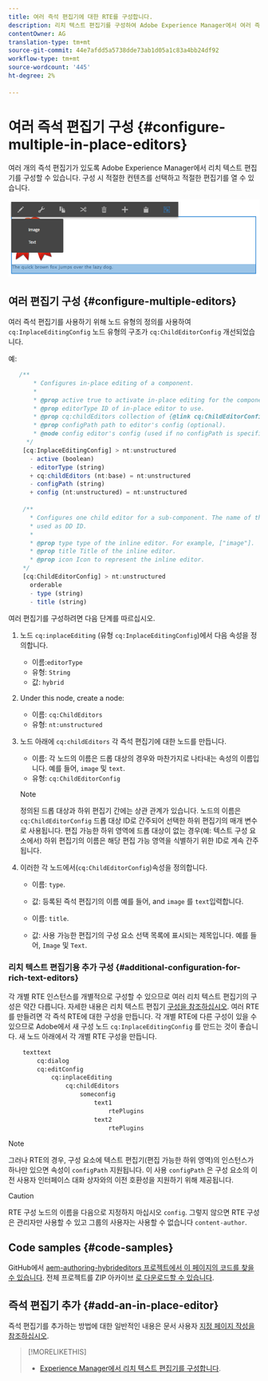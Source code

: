 ```yaml
---
title: 여러 즉석 편집기에 대한 RTE를 구성합니다.
description: 리치 텍스트 편집기를 구성하여 Adobe Experience Manager에서 여러 즉석 편집기를 만들 수 있습니다.
contentOwner: AG
translation-type: tm+mt
source-git-commit: 44e7afdd5a5738dde73ab1d05a1c83a4bb24df92
workflow-type: tm+mt
source-wordcount: '445'
ht-degree: 2%

---
```



# 여러 즉석 편집기 구성 {#configure-multiple-in-place-editors}

여러 개의 즉석 편집기가 있도록 Adobe Experience Manager에서 리치 텍스트 편집기를 구성할 수 있습니다. 구성 시 적절한 컨텐츠를 선택하고 적절한 편집기를 열 수 있습니다.

![특정 즉석 편집기](assets/rte-inplace-editor.png)

## 여러 편집기 구성 {#configure-multiple-editors}

여러 즉석 편집기를 사용하기 위해 노드 유형의 정의를 사용하여 `cq:InplaceEditingConfig` 노드 유형의 구조가 `cq:ChildEditorConfig` 개선되었습니다.

예:

```js
   /**
       * Configures in-place editing of a component.
       *
       * @prop active true to activate in-place editing for the component.
       * @prop editorType ID of in-place editor to use.
       * @prop cq:childEditors collection of {@link cq:ChildEditorConfig} nodes.
       * @prop configPath path to editor's config (optional).
       * @node config editor's config (used if no configPath is specified; optional).
     */
    [cq:InplaceEditingConfig] > nt:unstructured
      - active (boolean)
      - editorType (string)
      + cq:childEditors (nt:base) = nt:unstructured
      - configPath (string)
      + config (nt:unstructured) = nt:unstructured

    /**
      * Configures one child editor for a sub-component. The name of the this node is
      * used as DD ID.
      *
      * @prop type type of the inline editor. For example, ["image"].
      * @prop title Title of the inline editor.
      * @prop icon Icon to represent the inline editor.
    */
    [cq:ChildEditorConfig] > nt:unstructured
      orderable
      - type (string)
      - title (string)
```

여러 편집기를 구성하려면 다음 단계를 따르십시오.

1. 노드 `cq:inplaceEditing` (유형 `cq:InplaceEditingConfig`)에서 다음 속성을 정의합니다.

   * 이름:`editorType`
   * 유형: `String`
   * 값: `hybrid`

1. Under this node, create a node:

   * 이름: `cq:ChildEditors`
   * 유형: `nt:unstructured`

1. 노드 아래에 `cq:childEditors` 각 즉석 편집기에 대한 노드를 만듭니다.

   * 이름: 각 노드의 이름은 드롭 대상의 경우와 마찬가지로 나타내는 속성의 이름입니다. 예를 들어, `image` 및 `text`.
   * 유형: `cq:ChildEditorConfig`

   >[!NOTE]
   >
   >정의된 드롭 대상과 하위 편집기 간에는 상관 관계가 있습니다. 노드의 이름은 `cq:ChildEditorConfig` 드롭 대상 ID로 간주되어 선택한 하위 편집기의 매개 변수로 사용됩니다. 편집 가능한 하위 영역에 드롭 대상이 없는 경우(예: 텍스트 구성 요소에서) 하위 편집기의 이름은 해당 편집 가능 영역을 식별하기 위한 ID로 계속 간주됩니다.

1. 이러한 각 노드에서(`cq:ChildEditorConfig`)속성을 정의합니다.

   * 이름: `type`.
   * 값: 등록된 즉석 편집기의 이름 예를 들어, and `image` 를 `text`입력합니다.

   * 이름: `title`.
   * 값: 사용 가능한 편집기의 구성 요소 선택 목록에 표시되는 제목입니다. 예를 들어, `Image` 및 `Text`.

### 리치 텍스트 편집기용 추가 구성 {#additional-configuration-for-rich-text-editors}

각 개별 RTE 인스턴스를 개별적으로 구성할 수 있으므로 여러 리치 텍스트 편집기의 구성은 약간 다릅니다. 자세한 내용은 리치 텍스트 편집기 [구성을 참조하십시오](/help/sites-administering/rich-text-editor.md). 여러 RTE를 만들려면 각 즉석 RTE에 대한 구성을 만듭니다. 각 개별 RTE에 다른 구성이 있을 수 있으므로 Adobe에서 새 구성 노드 `cq:InplaceEditingConfig` 를 만드는 것이 좋습니다. 새 노드 아래에서 각 개별 RTE 구성을 만듭니다.

```xml
    texttext
        cq:dialog
        cq:editConfig
            cq:inplaceEditing
                cq:childEditors
                    someconfig
                        text1
                            rtePlugins
                        text2
                            rtePlugins
```

>[!NOTE]
>
>그러나 RTE의 경우, 구성 요소에 텍스트 편집기(편집 가능한 하위 영역)의 인스턴스가 하나만 있으면 속성이 `configPath` 지원됩니다. 이 사용 `configPath` 은 구성 요소의 이전 사용자 인터페이스 대화 상자와의 이전 호환성을 지원하기 위해 제공됩니다.

>[!CAUTION]
>
>RTE 구성 노드의 이름을 다음으로 지정하지 마십시오 `config`. 그렇지 않으면 RTE 구성은 관리자만 사용할 수 있고 그룹의 사용자는 사용할 수 없습니다 `content-author`.

## Code samples {#code-samples}

GitHub에서 [aem-authoring-hybrideditors 프로젝트에서 이 페이지의 코드를 찾을 수 있습니다](https://github.com/Adobe-Marketing-Cloud/aem-authoring-hybrideditors). 전체 프로젝트를 ZIP 아카이브 [로 다운로드할 수 있습니다](https://github.com/Adobe-Marketing-Cloud/aem-authoring-hybrideditors/archive/master.zip).

## 즉석 편집기 추가 {#add-an-in-place-editor}

즉석 편집기를 추가하는 방법에 대한 일반적인 내용은 문서 사용자 [지정 페이지 작성을 참조하십시오](/help/sites-developing/customizing-page-authoring-touch.md#add-new-in-place-editor).

>[!MORELIKETHIS]
>
>* [Experience Manager에서 리치 텍스트 편집기를 구성합니다](/help/sites-administering/rich-text-editor.md).

